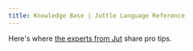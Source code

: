```yaml
---
title: Knowledge Base | Juttle Language Reference
---
```


Here's where [the experts from Jut](http://www.jut.io/company/team)
share pro tips.

